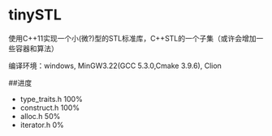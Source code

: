 tinySTL
=============

使用C++11实现一个小(微?)型的STL标准库，C++STL的一个子集（或许会增加一些容器和算法）

编译环境：windows, MinGW3.22(GCC 5.3.0,Cmake 3.9.6), Clion

##进度

* type_traits.h     100%
* construct.h       100%
* alloc.h           50%
* iterator.h        0%
